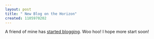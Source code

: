 ```yaml
--- 
layout: post
title: " New Blog on the Horizon"
created: 1105970202
---
```

A friend of mine has <a href="http://swadesee.blogspot.com">started blogging</a>. Woo hoo! I hope more start soon!

